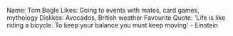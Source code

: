 Name: Tom Bogle
Likes: Going to events with mates, card games, mythology
Dislikes: Avocados, British weather
Favourite Quote: 'Life is like riding a bicycle. To keep your balance you must keep moving' - Einstein
